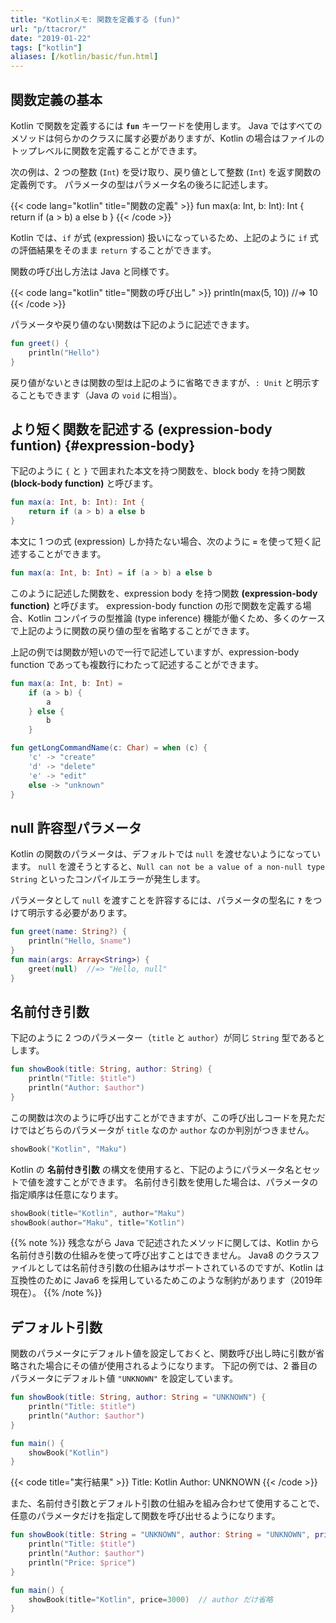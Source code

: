 ```yaml
---
title: "Kotlinメモ: 関数を定義する (fun)"
url: "p/ttacror/"
date: "2019-01-22"
tags: ["kotlin"]
aliases: [/kotlin/basic/fun.html]
---
```


関数定義の基本
----

Kotlin で関数を定義するには **`fun`** キーワードを使用します。
Java ではすべてのメソッドは何らかのクラスに属す必要がありますが、Kotlin の場合はファイルのトップレベルに関数を定義することができます。


次の例は、2 つの整数 (`Int`) を受け取り、戻り値として整数 (`Int`) を返す関数の定義例です。
パラメータの型はパラメータ名の後ろに記述します。

{{< code lang="kotlin" title="関数の定義" >}}
fun max(a: Int, b: Int): Int {
    return if (a > b) a else b
}
{{< /code >}}

Kotlin では、`if` が式 (expression) 扱いになっているため、上記のように `if` 式の評価結果をそのまま `return` することができます。

関数の呼び出し方法は Java と同様です。

{{< code lang="kotlin" title="関数の呼び出し" >}}
println(max(5, 10))  //=> 10
{{< /code >}}

パラメータや戻り値のない関数は下記のように記述できます。

```kotlin
fun greet() {
    println("Hello")
}
```

戻り値がないときは関数の型は上記のように省略できますが、`: Unit` と明示することもできます（Java の `void` に相当）。


より短く関数を記述する (expression-body funtion) {#expression-body}
----

下記のように `{` と `}` で囲まれた本文を持つ関数を、block body を持つ関数 **(block-body function)** と呼びます。

```kotlin
fun max(a: Int, b: Int): Int {
    return if (a > b) a else b
}
```

本文に 1 つの式 (expression) しか持たない場合、次のように **`=`** を使って短く記述することができます。

```kotlin
fun max(a: Int, b: Int) = if (a > b) a else b
```

このように記述した関数を、expression body を持つ関数 **(expression-body function)** と呼びます。
expression-body function の形で関数を定義する場合、Kotlin コンパイラの型推論 (type inference) 機能が働くため、多くのケースで上記のように関数の戻り値の型を省略することができます。

上記の例では関数が短いので一行で記述していますが、expression-body function であっても複数行にわたって記述することができます。

```kotlin
fun max(a: Int, b: Int) =
    if (a > b) {
        a
    } else {
        b
    }
```

```kotlin
fun getLongCommandName(c: Char) = when (c) {
    'c' -> "create"
    'd' -> "delete"
    'e' -> "edit"
    else -> "unknown"
}
```


null 許容型パラメータ
----

Kotlin の関数のパラメータは、デフォルトでは `null` を渡せないようになっています。
`null` を渡そうとすると、`Null can not be a value of a non-null type String` といったコンパイルエラーが発生します。

パラメータとして `null` を渡すことを許容するには、パラメータの型名に **`?`** をつけて明示する必要があります。

```kotlin
fun greet(name: String?) {
    println("Hello, $name")
}
fun main(args: Array<String>) {
    greet(null)  //=> "Hello, null"
}
```


名前付き引数
----

下記のように 2 つのパラメーター（`title` と `author`）が同じ `String` 型であるとします。

```kotlin
fun showBook(title: String, author: String) {
    println("Title: $title")
    println("Author: $author")
}
```

この関数は次のように呼び出すことができますが、この呼び出しコードを見ただけではどちらのパラメータが `title` なのか `author` なのか判別がつきません。

```kotlin
showBook("Kotlin", "Maku")
```

Kotlin の **名前付き引数** の構文を使用すると、下記のようにパラメータ名とセットで値を渡すことができます。
名前付き引数を使用した場合は、パラメータの指定順序は任意になります。

```kotlin
showBook(title="Kotlin", author="Maku")
showBook(author="Maku", title="Kotlin")
```

{{% note %}}
残念ながら Java で記述されたメソッドに関しては、Kotlin から名前付き引数の仕組みを使って呼び出すことはできません。
Java8 のクラスファイルとしては名前付き引数の仕組みはサポートされているのですが、Kotlin は互換性のために Java6 を採用しているためこのような制約があります（2019年現在）。
{{% /note %}}


デフォルト引数
----

関数のパラメータにデフォルト値を設定しておくと、関数呼び出し時に引数が省略された場合にその値が使用されるようになります。
下記の例では、2 番目のパラメータにデフォルト値 `"UNKNOWN"` を設定しています。

```kotlin
fun showBook(title: String, author: String = "UNKNOWN") {
    println("Title: $title")
    println("Author: $author")
}

fun main() {
    showBook("Kotlin")
}
```

{{< code title="実行結果" >}}
Title: Kotlin
Author: UNKNOWN
{{< /code >}}

また、名前付き引数とデフォルト引数の仕組みを組み合わせて使用することで、任意のパラメータだけを指定して関数を呼び出せるようになります。

```kotlin
fun showBook(title: String = "UNKNOWN", author: String = "UNKNOWN", price: Int = 0) {
    println("Title: $title")
    println("Author: $author")
    println("Price: $price")
}

fun main() {
    showBook(title="Kotlin", price=3000)  // author だけ省略
}
```

